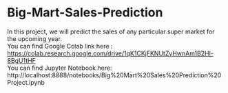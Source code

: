 # Big-Mart-Sales-Prediction
In this project, we will predict the sales of any particular super market for the upcoming year.   
You can find Google Colab link here : https://colab.research.google.com/drive/1qK1CKjFKNUtZyHwnAm1B2Hl-8BgU1tHF  
You can find Jupyter Notebook here: http://localhost:8888/notebooks/Big%20Mart%20Sales%20Prediction%20Project.ipynb
